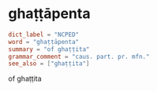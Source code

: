 # ghaṭṭāpenta

``` toml
dict_label = "NCPED"
word = "ghaṭṭāpenta"
summary = "of ghaṭṭita"
grammar_comment = "caus. part. pr. mfn."
see_also = ["ghaṭṭita"]
```

of ghaṭṭita

